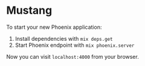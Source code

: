 # Mustang

To start your new Phoenix application:

1. Install dependencies with `mix deps.get`
2. Start Phoenix endpoint with `mix phoenix.server`

Now you can visit `localhost:4000` from your browser.
